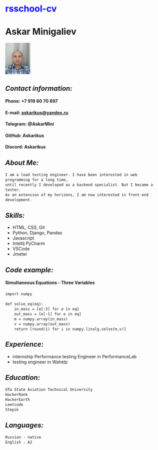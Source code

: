 # <span style="color:blue">rsschool-cv</span>
# Askar Minigaliev
<img src="img/IMG_tiny.jpg" width=80px height=100px>

## *Contact information:*

#### Phone: +7 919 60 70 897
#### E-mail: askarikus@yandex.ru
#### Telegram: @AskarMini
#### GitHub: Askarikus
#### Discord: Askarikus

## *About Me:*
    I am a load testing engineer. I have been interested in web programming for a long time,     
    until recently I developed as a backend specialist. But I became a tester.     
    As an extension of my horizons, I am now interested in front-end development.
## *Skills:*
* HTML, CSS, Git
* Python, Django, Pandas
* Javascript
* Intellij PyCharm
* VSCode
* Jmeter
## *Code example:*
#### Simultaneous Equations - Three Variables
```
import numpy

def solve_eq(eq):
    in_mass = [e[:3] for e in eq]
    out_mass = [e[-1] for e in eq]
    m = numpy.array(in_mass)
    v = numpy.array(out_mass)    
    return [round(i) for i in numpy.linalg.solve(m,v)]
```
## *Experience:*
* internship Performance testing Engineer in PerformanceLab
* testing engineer in Wahelp
## *Education:*
    Ufa State Aviation Technical University
    HackerRank
    HackerEarth
    Leetcode
    Stepik
## *Languages:*
    Russian - native
    English - A2

